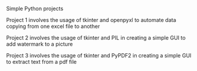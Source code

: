 
Simple Python projects

Project 1 involves the usage of tkinter and openpyxl to automate data copying from one excel file to another

Project 2 involves the usage of tkinter and PIL in creating a simple GUI to add watermark to a picture

Project 3 involves the usage of tkinter and PyPDF2 in creating a simple GUI to extract text from a pdf file

